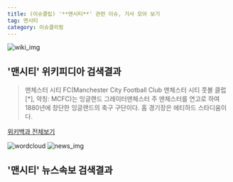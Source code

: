```yaml
---
title: (이슈클립) '**맨시티**' 관련 이슈, 기사 모아 보기
tag: 맨시티
category: 이슈클리핑
---
```

![wiki_img](https://user-images.githubusercontent.com/42597476/44503234-41136a80-a6d0-11e8-9071-6fc6418eafe4.png)
## **'**맨시티**'** 위키피디아 검색결과
>맨체스터 시티 FC(Manchester City Football Club 맨체스터 시티 풋볼 클럽[*], 약칭: MCFC)는 잉글랜드 그레이터맨체스터 주 맨체스터를 연고로 하여 1880년에 창단한 잉글랜드의 축구 구단이다. 홈 경기장은 에티하드 스타디움이다.

<a href="https://ko.wikipedia.org/wiki/맨시티" target="_blank">위키백과 전체보기</a>

![wordcloud](https://s3.ap-northeast-2.amazonaws.com/lyrics101-wordcloud/2018-10-03-1538504741.png)
![news_img](https://user-images.githubusercontent.com/42597476/44507050-1206f400-a6e4-11e8-8d98-7ffbfebb353f.png)
## **'**맨시티**'** 뉴스속보 검색결과

